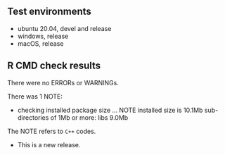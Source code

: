 ## Test environments

* ubuntu 20.04, devel and release
* windows, release
* macOS, release

## R CMD check results

There were no ERRORs or WARNINGs. 

There was 1 NOTE:

* checking installed package size ... NOTE
    installed size is 10.1Mb
    sub-directories of 1Mb or more:
      libs   9.0Mb

The NOTE refers to `C++` codes.

* This is a new release.
